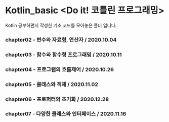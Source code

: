 # Kotlin_basic <Do it! 코틀린 프로그래밍>

Kotlin 공부하면서 작성한 기초 코드를 모아놓은 폴더 입니다.

### chapter02 - 변수와 자료형, 연산자 / 2020.10.04

### chapter03 - 함수와 함수형 프로그래밍 / 2020.10.11

### chapter04 - 프로그램의 흐름제어 / 2020.10.26

### chapter05 - 클래스와 객체 / 2020.11.02

### chapter06 - 프로퍼터와 초기화 / 2020.12.28

### chapter07 - 다양한 클래스와 인터페이스 / 2020.11.16
